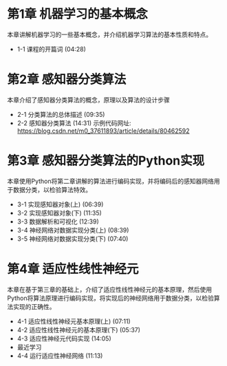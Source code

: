 # 第1章 机器学习的基本概念 #
本章讲解机器学习的一些基本概念，并介绍机器学习算法的基本性质和特点。

-  1-1 课程的开篇词 (04:28)

# 第2章 感知器分类算法 #
本章介绍了感知器分类算法的概念，原理以及算法的设计步骤

-  2-1 分类算法的总体描述 (09:35)
-  2-2 感知器分类算法 (14:31)
    示例代码网址: https://blog.csdn.net/m0_37611893/article/details/80462592
    
# 第3章 感知器分类算法的Python实现 #
本章使用Python将第二章讲解的算法进行编码实现，并将编码后的感知器网络用于数据分类，以检验算法特效。

-  3-1 实现感知器对象(上) (06:39)
-  3-2 实现感知器对象(下) (11:35)
-  3-3 数据解析和可视化 (12:39)
-  3-4 神经网络对数据实现分类(上) (08:39)
-  3-5 神经网络对数据实现分类(下) (07:40)

# 第4章 适应性线性神经元 #
本章在基于第三章的基础上，介绍了适应性线性神经元的基本原理，然后使用Python将算法原理进行编码实现，将实现后的神经网络用于数据分类，以检验算法实现的正确性。

-  4-1 适应性线性神经元基本原理(上) (07:11)
-  4-2 适应性线性神经元的基本原理(下) (05:37)
-  4-3 适应性神经元代码实现 (14:05)
- 最近学习
-  4-4 运行适应性神经网络 (11:13)